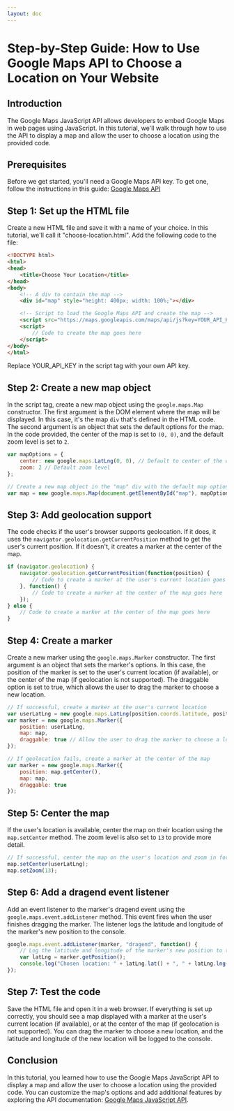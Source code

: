```yaml
---
layout: doc
---
```


# Step-by-Step Guide: How to Use Google Maps API to Choose a Location on Your Website

## Introduction

The Google Maps JavaScript API allows developers to embed Google Maps in web pages using JavaScript. In this tutorial, we'll walk through how to use the API to display a map and allow the user to choose a location using the provided code.

## Prerequisites

Before we get started, you'll need a Google Maps API key. To get one, follow the instructions in this guide: [Google Maps API](https://developers.google.com/maps/gmp-get-started#create-project)

## Step 1: Set up the HTML file

Create a new HTML file and save it with a name of your choice. In this tutorial, we'll call it "choose-location.html". Add the following code to the file:

```html
<!DOCTYPE html>
<html>
<head>
    <title>Choose Your Location</title>
</head>
<body>
    <!-- A div to contain the map -->
    <div id="map" style="height: 400px; width: 100%;"></div>

    <!-- Script to load the Google Maps API and create the map -->
    <script src="https://maps.googleapis.com/maps/api/js?key=YOUR_API_KEY&callback=Function.prototype"></script>
    <script>
        // Code to create the map goes here
    </script>
</body>
</html>
```

Replace YOUR_API_KEY in the script tag with your own API key.

## Step 2: Create a new map object

In the script tag, create a new map object using the `google.maps.Map` constructor. The first argument is the DOM element where the map will be displayed. In this case, it's the map `div` that's defined in the HTML code. The second argument is an object that sets the default options for the map. In the code provided, the center of the map is set to `(0, 0)`, and the default zoom level is set to `2`.

```js
var mapOptions = {
    center: new google.maps.LatLng(0, 0), // Default to center of the world
    zoom: 2 // Default zoom level
};

// Create a new map object in the "map" div with the default map options
var map = new google.maps.Map(document.getElementById("map"), mapOptions);
```

## Step 3: Add geolocation support

The code checks if the user's browser supports geolocation. If it does, it uses the `navigator.geolocation.getCurrentPosition` method to get the user's current position. If it doesn't, it creates a marker at the center of the map.

```js
if (navigator.geolocation) {
    navigator.geolocation.getCurrentPosition(function(position) {
        // Code to create a marker at the user's current location goes here
    }, function() {
        // Code to create a marker at the center of the map goes here
    });
} else {
    // Code to create a marker at the center of the map goes here
}
```

## Step 4: Create a marker

Create a new marker using the `google.maps.Marker` constructor. The first argument is an object that sets the marker's options. In this case, the position of the marker is set to the user's current location (if available), or the center of the map (if geolocation is not supported). The draggable option is set to true, which allows the user to drag the marker to choose a new location.

```js
// If successful, create a marker at the user's current location
var userLatLng = new google.maps.LatLng(position.coords.latitude, position.coords.longitude);
var marker = new google.maps.Marker({
    position: userLatLng,
    map: map,
    draggable: true // Allow the user to drag the marker to choose a location
});

// If geolocation fails, create a marker at the center of the map
var marker = new google.maps.Marker({
    position: map.getCenter(),
    map: map,
    draggable: true
});
```

## Step 5: Center the map

If the user's location is available, center the map on their location using the `map.setCenter` method. The zoom level is also set to `13` to provide more detail.

```js
// If successful, center the map on the user's location and zoom in for detail
map.setCenter(userLatLng);
map.setZoom(13);
```

## Step 6: Add a dragend event listener

Add an event listener to the marker's dragend event using the `google.maps.event.addListener` method. This event fires when the user finishes dragging the marker. The listener logs the latitude and longitude of the marker's new position to the console.

```js
google.maps.event.addListener(marker, "dragend", function() {
    // Log the latitude and longitude of the marker's new position to the console
    var latLng = marker.getPosition();
    console.log("Chosen location: " + latLng.lat() + ", " + latLng.lng());
});
```

## Step 7: Test the code

Save the HTML file and open it in a web browser. If everything is set up correctly, you should see a map displayed with a marker at the user's current location (if available), or at the center of the map (if geolocation is not supported). You can drag the marker to choose a new location, and the latitude and longitude of the new location will be logged to the console.

## Conclusion

In this tutorial, you learned how to use the Google Maps JavaScript API to display a map and allow the user to choose a location using the provided code. You can customize the map's options and add additional features by exploring the API documentation: [Google Maps JavaScript API](https://developers.google.com/maps/documentation/javascript/overview).
